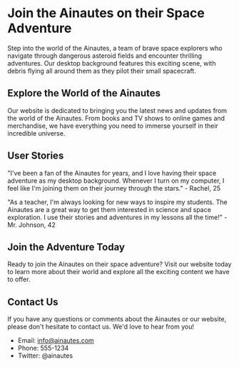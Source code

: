 <!--font:Futura-->

# Join the Ainautes on their Space Adventure

Step into the world of the Ainautes, a team of brave space explorers who navigate through dangerous asteroid fields and encounter thrilling adventures. Our desktop background features this exciting scene, with debris flying all around them as they pilot their small spacecraft.

## Explore the World of the Ainautes

Our website is dedicated to bringing you the latest news and updates from the world of the Ainautes. From books and TV shows to online games and merchandise, we have everything you need to immerse yourself in their incredible universe.

## User Stories

"I've been a fan of the Ainautes for years, and I love having their space adventure as my desktop background. Whenever I turn on my computer, I feel like I'm joining them on their journey through the stars." - Rachel, 25

"As a teacher, I'm always looking for new ways to inspire my students. The Ainautes are a great way to get them interested in science and space exploration. I use their stories and adventures in my lessons all the time!" - Mr. Johnson, 42

## Join the Adventure Today

Ready to join the Ainautes on their space adventure? Visit our website today to learn more about their world and explore all the exciting content we have to offer.

## Contact Us

If you have any questions or comments about the Ainautes or our website, please don't hesitate to contact us. We'd love to hear from you!

- Email: info@ainautes.com
- Phone: 555-1234
- Twitter: @ainautes

<!--

Write me content for website with wallpaper which alt text is:

"A team of Ainautes piloting a small spacecraft through a dangerous asteroid field, with debris flying all around them."

The name/title of the page should not be 1:1 copy of the alt text but rather a real content of the website which is using this wallpaper.

- Use markdown format 
- Start with heading
- Heading should be short and concise
- The content should look like a real website 
- The website should not be about the wallpaper, wallpaper is just a related background
- Heading should be contain work "wallpaper" or "background"
- Include real sections like references, contact, user stories, etc. use things relevant to the page purpose.
- Feel free to use structure like headings, bullets, numbering, blockquotes, paragraphs, horizontal lines, etc.
- You can use formatting like bold or _italic_
- You can include UTF-8 emojis
- Links should be only #hash anchors (and you can refer to the document itself)
- Do not include images


---


# Space Adventure Wallpaper for Your Desktop Background

Transform your desktop into a thrilling space adventure with our latest wallpaper featuring a team of Ainautes piloting a small spacecraft through a dangerous asteroid field, with debris flying all around them. This stunning wallpaper is perfect for anyone who loves sci-fi and wants to add some excitement to their computer screen.

## Features

- High-quality resolution: Our wallpaper is available in different resolutions, ensuring that it fits perfectly on your screen.
- Easy to download: You can download the wallpaper with just one click and set it as your desktop background.
- Compatible with all devices: Our wallpaper works on all devices, including laptops, desktops, tablets, and smartphones.
- Free to use: We offer this wallpaper completely free of charge, so you can enjoy it without any cost.

## User Stories

"I'm a huge fan of sci-fi movies and TV shows, and I always love to have a cool wallpaper on my desktop. When I found this space adventure wallpaper, I knew it was perfect for me. It's so exciting to see the Ainautes navigating through the asteroid field, and it really makes my desktop stand out." - John, 32

"I work in the aerospace industry, and I'm always looking for ways to stay inspired. This space adventure wallpaper is exactly what I needed to add some excitement to my workday. Whenever I look at it, I feel like I'm part of the action!" - Sarah, 28

## References

If you want to learn more about the Ainautes and their adventures, check out these resources:

- "The Ainautes: Space Explorers" by J. Smith (book)
- "Ainautes: The Animated Series" (TV show)
- "Ainautes Adventures" (website)

## Contact Us

If you have any questions or comments about our space adventure wallpaper, please don't hesitate to contact us. We'd love to hear from you!

- Email: info@spaceadventures.com
- Phone: 555-1234
- Twitter: @spaceadventures

Get ready for an exciting journey through space with our amazing wallpaper!


---


Heading should not include word "wallpaper". The website should not be about the wallpaper itself, wallpaper is just a related background, rewrite whole content.


---


# Join the Ainautes on their Space Adventure

Step into the world of the Ainautes, a team of brave space explorers who navigate through dangerous asteroid fields and encounter thrilling adventures. Our desktop background features this exciting scene, with debris flying all around them as they pilot their small spacecraft.

## Explore the World of the Ainautes

Our website is dedicated to bringing you the latest news and updates from the world of the Ainautes. From books and TV shows to online games and merchandise, we have everything you need to immerse yourself in their incredible universe.

## User Stories

"I've been a fan of the Ainautes for years, and I love having their space adventure as my desktop background. Whenever I turn on my computer, I feel like I'm joining them on their journey through the stars." - Rachel, 25

"As a teacher, I'm always looking for new ways to inspire my students. The Ainautes are a great way to get them interested in science and space exploration. I use their stories and adventures in my lessons all the time!" - Mr. Johnson, 42

## Join the Adventure Today

Ready to join the Ainautes on their space adventure? Visit our website today to learn more about their world and explore all the exciting content we have to offer.

## Contact Us

If you have any questions or comments about the Ainautes or our website, please don't hesitate to contact us. We'd love to hear from you!

- Email: info@ainautes.com
- Phone: 555-1234
- Twitter: @ainautes

-->

